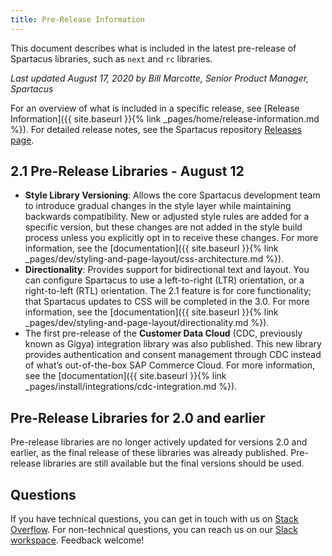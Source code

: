 ```yaml
---
title: Pre-Release Information
---
```


This document describes what is included in the latest pre-release of Spartacus libraries, such as `next` and `rc` libraries.

_Last updated August 17, 2020 by Bill Marcotte, Senior Product Manager, Spartacus_

For an overview of what is included in a specific release, see [Release Information]({{ site.baseurl }}{% link _pages/home/release-information.md %}). For detailed release notes, see the Spartacus repository [Releases page](https://github.com/SAP/spartacus/releases).


## 2.1 Pre-Release Libraries - August 12

- **Style Library Versioning**: Allows the core Spartacus development team to introduce  gradual changes in the style layer while maintaining backwards compatibility. New or adjusted style rules are added for a specific version, but these changes are not added in the style build process unless you explicitly opt in to receive these changes. For more information, see the [documentation]({{ site.baseurl }}{% link _pages/dev/styling-and-page-layout/css-architecture.md %}).
- **Directionality**: Provides support for bidirectional text and layout. You can configure Spartacus to use a left-to-right (LTR) orientation, or a right-to-left (RTL) orientation. The 2.1 feature is for core functionality; that Spartacus updates to CSS will be completed in the 3.0. For more information, see the [documentation]({{ site.baseurl }}{% link _pages/dev/styling-and-page-layout/directionality.md %}).
- The first pre-release of the **Customer Data Cloud** (CDC, previously known as Gigya) integration library was also published. This new library provides authentication and consent management through CDC instead of what’s out-of-the-box SAP Commerce Cloud. For more information, see the [documentation]({{ site.baseurl }}{% link _pages/install/integrations/cdc-integration.md %}).


## Pre-Release Libraries for 2.0 and earlier

Pre-release libraries are no longer actively updated for versions 2.0 and earlier, as the final release of these libraries was already published. Pre-release libraries are still available but the final versions should be used.

## Questions

If you have technical questions, you can get in touch with us on [Stack Overflow](https://stackoverflow.com/questions/tagged/spartacus-storefront). For non-technical questions, you can reach us on our [Slack workspace](https://join.slack.com/t/spartacus-storefront/shared_invite/enQtNDM1OTI3OTMwNjU5LTg1NGVjZmFkZjQzODc1MzFhMjc3OTZmMzIzYzg0YjMwODJiY2YxYjA5MTE5NjVmN2E5NjMxNjEzMGNlMDRjMjU). Feedback welcome!
